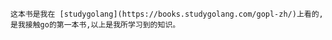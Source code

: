     这本书是我在 [studygolang](https://books.studygolang.com/gopl-zh/)上看的,
    是我接触go的第一本书,以上是我所学习到的知识。





